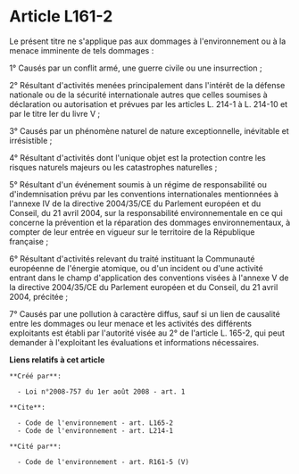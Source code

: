 # Article L161-2

Le présent titre ne s'applique pas aux dommages à l'environnement ou à la menace imminente de tels dommages : 

1° Causés par un conflit armé, une guerre civile ou une insurrection ; 

2° Résultant d'activités menées principalement dans l'intérêt de la défense nationale ou de la sécurité internationale autres
que celles soumises à déclaration ou autorisation et prévues par les articles L. 214-1 à L. 214-10 et par le titre Ier du
livre V ; 

3° Causés par un phénomène naturel de nature exceptionnelle, inévitable et irrésistible ; 

4° Résultant d'activités dont l'unique objet est la protection contre les risques naturels majeurs ou les catastrophes
naturelles ; 

5° Résultant d'un événement soumis à un régime de responsabilité ou d'indemnisation prévu par les conventions internationales
mentionnées à l'annexe IV de la directive 2004/35/CE du Parlement européen et du Conseil, du 21 avril 2004, sur la
responsabilité environnementale en ce qui concerne la prévention et la réparation des dommages environnementaux, à compter de
leur entrée en vigueur sur le territoire de la République française ; 

6° Résultant d'activités relevant du traité instituant la Communauté européenne de l'énergie atomique, ou d'un incident ou
d'une activité entrant dans le champ d'application des conventions visées à l'annexe V de la directive 2004/35/CE du
Parlement européen et du Conseil, du 21 avril 2004, précitée ; 

7° Causés par une pollution à caractère diffus, sauf si un lien de causalité entre les dommages ou leur menace et les
activités des différents exploitants est établi par l'autorité visée au 2° de l'article L. 165-2, qui peut demander à
l'exploitant les évaluations et informations nécessaires.

**Liens relatifs à cet article**

	**Créé par**:

	  - Loi n°2008-757 du 1er août 2008 - art. 1

	**Cite**:

	  - Code de l'environnement - art. L165-2
	  - Code de l'environnement - art. L214-1

	**Cité par**:

	  - Code de l'environnement - art. R161-5 (V)
